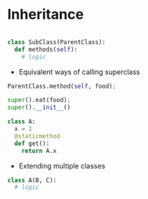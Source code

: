 # Inheritance

```python

class SubClass(ParentClass):
  def methods(self):
    # logic
```

- Equivalent ways of calling superclass
```python
ParentClass.method(self, food);

super().eat(food);
super().__init__()
```

```python
class A:
  x = 2
  @staticmethod
  def get():
    return A.x
```

- Extending multiple classes
```python
class A(B, C):
  # logic
```

   
